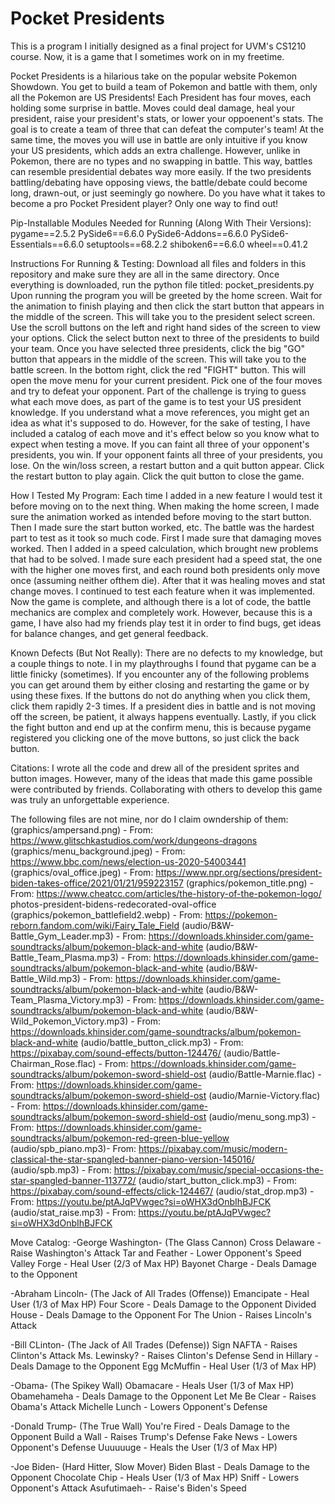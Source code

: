 # Pocket Presidents

This is a program I initially designed as a final project for UVM's CS1210 course.
Now, it is a game that I sometimes work on in my freetime.

Pocket Presidents is a hilarious take on the popular website Pokemon Showdown.
You get to build a team of Pokemon and battle with them, only all the Pokemon are
US Presidents! Each President has four moves, each holding some surprise in battle.
Moves could deal damage, heal your president, raise your president's stats, or lower
your oppoenent's stats. The goal is to create a team of three that can defeat the computer's
team! At the same time, the moves you will use in battle are only intuitive if you know your
US presidents, which adds an extra challenge. However, unlike in Pokemon, there are no types and
no swapping in battle. This way, battles can resemble presidential debates way more easily.
If the two presidents battling/debating have opposing views, the battle/debate could become long, 
drawn-out, or just seemingly go nowhere. Do you have what it takes to become a pro Pocket President
player? Only one way to find out!

Pip-Installable Modules Needed for Running (Along With Their Versions):
pygame==2.5.2
PySide6==6.6.0
PySide6-Addons==6.6.0
PySide6-Essentials==6.6.0
setuptools==68.2.2
shiboken6==6.6.0
wheel==0.41.2

Instructions For Running & Testing:
Download all files and folders in this repository and make sure they are all in the same directory.
Once everything is downloaded, run the python file titled: pocket_presidents.py
Upon running the program you will be greeted by the home screen. Wait for the animation to finish playing
and then click the start button that appears in the middle of the screen. This will take you to the
president select screen. Use the scroll buttons on the left and right hand sides of the screen to
view your options. Click the select button next to three of the presidents to build your team. Once
you have selected three presidents, click the big "GO" button that appears in the middle of the screen.
This will take you to the battle screen. In the bottom right, click the red "FIGHT" button. This will open
the move menu for your current president. Pick one of the four moves and try to defeat your opponent.
Part of the challenge is trying to guess what each move does, as part of the game is to test your US
president knowledge. If you understand what a move references, you might get an idea as what it's supposed
to do. However, for the sake of testing, I have included a catalog of each move and it's effect below so
you know what to expect when testing a move. If you can faint all three of your opponent's presidents, you win.
If your opponent faints all three of your presidents, you lose. On the win/loss screen, a restart button
and a quit button appear. Click the restart button to play again. Click the quit button to close the game.

How I Tested My Program:
Each time I added in a new feature I would test it before moving on to the next thing. When making the home screen,
I made sure the animation worked as intended before moving to the start button.
Then I made sure the start button worked, etc. The battle was the hardest part to test as it took so much code.
First I made sure that damaging moves worked. Then I added in a speed calculation, which brought new problems that
had to be solved. I made sure each president had a speed stat, the one with the higher one moves first,
and each round both presidents only move once (assuming neither ofthem die). After that it was
healing moves and stat change moves. I continued to test each feature when it was implemented.
Now the game is complete, and although there is a lot of code, the battle mechanics are complex and completely work.
However, because this is a game, I have also had my friends play test it in order to find bugs, get ideas for
balance changes, and get general feedback.

Known Defects (But Not Really):
There are no defects to my knowledge, but a couple things to note. I in my playthroughs I found that
pygame can be a little finicky (sometimes). If you encounter any of the following problems you can get around
them by either closing and restarting the game or by using these fixes. If the buttons do not
do anything when you click them, click them rapidly 2-3 times. If a president dies in battle and is not moving off
the screen, be patient, it always happens eventually. Lastly, if you click the fight button and end up at the confirm
menu, this is because pygame registered you clicking one of the move buttons, so just click the back button.

Citations:
I wrote all the code and drew all of the president sprites and button images. However, many of the ideas
that made this game possible were contributed by friends. Collaborating with others to develop this game
was truly an unforgettable experience.

The following files are not mine, nor do I claim owndership of them:
(graphics/ampersand.png) - From: https://www.glitschkastudios.com/work/dungeons-dragons
(graphics/menu_background.jpeg) - From: https://www.bbc.com/news/election-us-2020-54003441
(graphics/oval_office.jpeg) - From: https://www.npr.org/sections/president-biden-takes-office/2021/01/21/959223157
(graphics/pokemon_title.png) - From: https://www.cheatcc.com/articles/the-history-of-the-pokemon-logo/
photos-president-bidens-redecorated-oval-office
(graphics/pokemon_battlefield2.webp) - From: https://pokemon-reborn.fandom.com/wiki/Fairy_Tale_Field
(audio/B&W-Battle_Gym_Leader.mp3) - From: https://downloads.khinsider.com/game-soundtracks/album/pokemon-black-and-white
(audio/B&W-Battle_Team_Plasma.mp3) - From: https://downloads.khinsider.com/game-soundtracks/album/pokemon-black-and-white
(audio/B&W-Battle_Wild.mp3) - From: https://downloads.khinsider.com/game-soundtracks/album/pokemon-black-and-white
(audio/B&W-Team_Plasma_Victory.mp3) - From: https://downloads.khinsider.com/game-soundtracks/album/pokemon-black-and-white
(audio/B&W-Wild_Pokemon_Victory.mp3) - From: https://downloads.khinsider.com/game-soundtracks/album/pokemon-black-and-white
(audio/battle_button_click.mp3) - From: https://pixabay.com/sound-effects/button-124476/
(audio/Battle-Chairman_Rose.flac) - From: https://downloads.khinsider.com/game-soundtracks/album/pokemon-sword-shield-ost
(audio/Battle-Marnie.flac) - From: https://downloads.khinsider.com/game-soundtracks/album/pokemon-sword-shield-ost
(audio/Marnie-Victory.flac) - From: https://downloads.khinsider.com/game-soundtracks/album/pokemon-sword-shield-ost
(audio/menu_song.mp3) - From: https://downloads.khinsider.com/game-soundtracks/album/pokemon-red-green-blue-yellow
(audio/spb_piano.mp3)- From: https://pixabay.com/music/modern-classical-the-star-spangled-banner-piano-version-145016/
(audio/spb.mp3) - From: https://pixabay.com/music/special-occasions-the-star-spangled-banner-113772/
(audio/start_button_click.mp3) - From: https://pixabay.com/sound-effects/click-124467/
(audio/stat_drop.mp3) - From: https://youtu.be/ptAJqPVwgec?si=oWHX3dOnbIhBJFCK
(audio/stat_raise.mp3) - From: https://youtu.be/ptAJqPVwgec?si=oWHX3dOnbIhBJFCK

Move Catalog:
-George Washington- (The Glass Cannon)
Cross Delaware - Raise Washington's Attack
Tar and Feather - Lower Opponent's Speed
Valley Forge - Heal User (2/3 of Max HP)
Bayonet Charge - Deals Damage to the Opponent

-Abraham Lincoln- (The Jack of All Trades (Offense))
Emancipate - Heal User (1/3 of Max HP)
Four Score - Deals Damage to the Opponent
Divided House - Deals Damage to the Opponent
For The Union - Raises Lincoln's Attack

-Bill CLinton- (The Jack of All Trades (Defense))
Sign NAFTA - Raises Clinton's Attack
Ms. Lewinsky? - Raises Clinton's Defense
Send in Hillary - Deals Damage to the Opponent
Egg McMuffin - Heal User (1/3 of Max HP)

-Obama- (The Spikey Wall)
Obamacare - Heals User (1/3 of Max HP)
Obamehameha - Deals Damage to the Opponent
Let Me Be Clear - Raises Obama's Attack
Michelle Lunch - Lowers Opponent's Defense

-Donald Trump- (The True Wall)
You're Fired - Deals Damage to the Opponent
Build a Wall - Raises Trump's Defense
Fake News - Lowers Opponent's Defense
Uuuuuuge - Heals the User (1/3 of Max HP)

-Joe Biden- (Hard Hitter, Slow Mover)
Biden Blast - Deals Damage to the Opponent
Chocolate Chip - Heals User (1/3 of Max HP)
Sniff - Lowers Opponent's Attack
Asufutimaeh- - Raise's Biden's Speed
